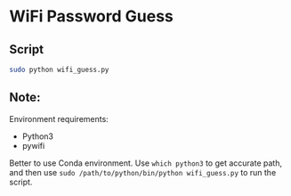 # WiFi Password Guess
## Script
```bash
sudo python wifi_guess.py
```

## Note:
Environment requirements:
- Python3
- pywifi

Better to use Conda environment.
Use `which python3` to get accurate path,
and then use `sudo /path/to/python/bin/python wifi_guess.py` to run the script.

